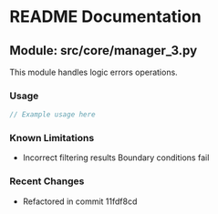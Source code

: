 # README Documentation

## Module: src/core/manager_3.py

This module handles logic errors operations.

### Usage

```javascript
// Example usage here
```

### Known Limitations

- Incorrect filtering results Boundary conditions fail

### Recent Changes

- Refactored in commit 11fdf8cd
